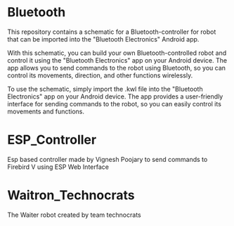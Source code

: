 # Bluetooth
This repository contains a schematic for a Bluetooth-controller for robot that can be imported into the "Bluetooth Electronics" Android app. 

With this schematic, you can build your own Bluetooth-controlled robot and control it using the "Bluetooth Electronics" app on your Android device. The app allows you to send commands to the robot using Bluetooth, so you can control its movements, direction, and other functions wirelessly.

To use the schematic, simply import the .kwl file into the "Bluetooth Electronics" app on your Android device. The app provides a user-friendly interface for sending commands to the robot, so you can easily control its movements and functions.

# ESP_Controller
Esp based controller made by Vignesh Poojary to send commands to Firebird V using ESP Web Interface

# Waitron_Technocrats
The Waiter robot created by team technocrats 
